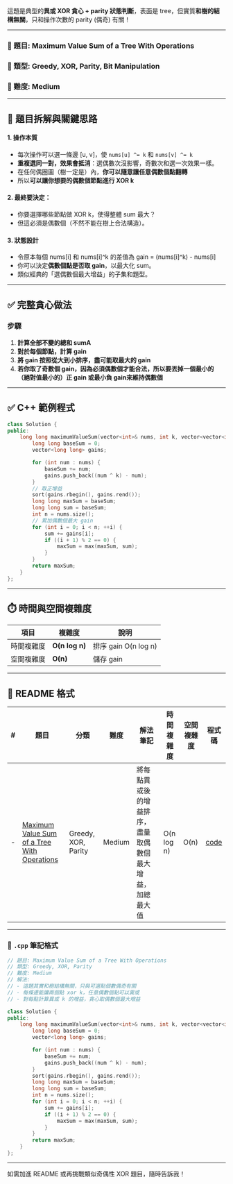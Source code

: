這題是典型的**異或 XOR 貪心 + parity 狀態判斷**，表面是 tree，但實質**和樹的結構無關**，只和操作次數的 parity (偶奇) 有關！

---

### 📘 題目: Maximum Value Sum of a Tree With Operations

### 📂 類型: Greedy, XOR, Parity, Bit Manipulation

### 🧠 難度: Medium

---

## 🧠 題目拆解與關鍵思路

#### 1. **操作本質**

* 每次操作可以選一條邊 \[u, v]，使 `nums[u] ^= k` 和 `nums[v] ^= k`
* **重複選同一對，效果會抵消**：選偶數次沒影響，奇數次和選一次效果一樣。
* 在任何偶圈圖（樹一定是）內，**你可以隨意讓任意偶數個點翻轉**
* 所以**可以讓你想要的偶數個節點進行 XOR k**

#### 2. **最終要決定：**

* 你要選擇哪些節點做 XOR k，使得整體 sum 最大？
* 但這必須是偶數個（不然不能在樹上合法構造）。

#### 3. **狀態設計**

* 令原本每個 nums\[i] 和 nums\[i]^k 的差值為 gain = (nums\[i]^k) - nums\[i]
* 你可以決定**偶數個點是否取 gain**，以最大化 sum。
* 類似經典的「選偶數個最大增益」的子集和題型。

---

## ✅ 完整貪心做法

### 步驟

1. **計算全部不變的總和 sumA**
2. **對於每個節點，計算 gain**
3. **將 gain 按照從大到小排序，盡可能取最大的 gain**
4. **若你取了奇數個 gain，因為必須偶數個才能合法，所以要丟掉一個最小的（絕對值最小的）正 gain 或最小負 gain來維持偶數個**

---

## ✅ C++ 範例程式

```cpp
class Solution {
public:
    long long maximumValueSum(vector<int>& nums, int k, vector<vector<int>>& edges) {
        long long baseSum = 0;
        vector<long long> gains;

        for (int num : nums) {
            baseSum += num;
            gains.push_back((num ^ k) - num);
        }
        // 取正增益
        sort(gains.rbegin(), gains.rend());
        long long maxSum = baseSum;
        long long sum = baseSum;
        int n = nums.size();
        // 累加偶數個最大 gain
        for (int i = 0; i < n; ++i) {
            sum += gains[i];
            if ((i + 1) % 2 == 0) {
                maxSum = max(maxSum, sum);
            }
        }
        return maxSum;
    }
};
```

---

## ⏱️ 時間與空間複雜度

| 項目    | 複雜度            | 說明                 |
| ----- | -------------- | ------------------ |
| 時間複雜度 | **O(n log n)** | 排序 gain O(n log n) |
| 空間複雜度 | **O(n)**       | 儲存 gain            |

---

## 🧩 README 格式

| # | 題目                                                                                                                        | 分類                  | 難度     | 解法筆記                         | 時間複雜度      | 空間複雜度 | 程式碼                                              |
| - | ------------------------------------------------------------------------------------------------------------------------- | ------------------- | ------ | ---------------------------- | ---------- | ----- | ------------------------------------------------ |
| - | [Maximum Value Sum of a Tree With Operations](https://leetcode.com/problems/maximum-value-sum-of-a-tree-with-operations/) | Greedy, XOR, Parity | Medium | 將每點異或後的增益排序，盡量取偶數個最大增益，加總最大值 | O(n log n) | O(n)  | [code](./greedy/xxxx_maximum_value_sum_tree.cpp) |

---

### 📄 `.cpp` 筆記格式

```cpp
// 題目: Maximum Value Sum of a Tree With Operations
// 類型: Greedy, XOR, Parity
// 難度: Medium
// 解法:
// - 這題其實和樹結構無關，只與可選點個數偶奇有關
// - 每條邊能讓兩個點 xor k，任意偶數個點可以異或
// - 對每點計算異或 k 的增益，貪心取偶數個最大增益

class Solution {
public:
    long long maximumValueSum(vector<int>& nums, int k, vector<vector<int>>& edges) {
        long long baseSum = 0;
        vector<long long> gains;

        for (int num : nums) {
            baseSum += num;
            gains.push_back((num ^ k) - num);
        }
        sort(gains.rbegin(), gains.rend());
        long long maxSum = baseSum;
        long long sum = baseSum;
        int n = nums.size();
        for (int i = 0; i < n; ++i) {
            sum += gains[i];
            if ((i + 1) % 2 == 0) {
                maxSum = max(maxSum, sum);
            }
        }
        return maxSum;
    }
};
```

---

如需加進 README 或再挑戰類似奇偶性 XOR 題目，隨時告訴我！
